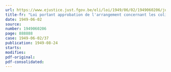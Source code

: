 ```yaml
---
url: https://www.ejustice.just.fgov.be/eli/loi/1949/06/02/1949060206/justel
title-fr: "Loi portant approbation de l'arrangement concernant les colis postaux, du protocole final, du règlement d'exécution et des annexes, signés à Paris, le 5 juillet 1947"
date: 1949-06-02
source:
number: 1949060206
page: 888888
case: 1949-06-02/37
publication: 1949-08-24
starts:
modifies:
pdf-original:
pdf-consolidated:
---
```


